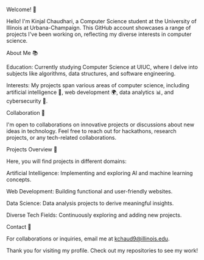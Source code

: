 

<!---
chaudhariKinjal/chaudhariKinjal is a ✨ special ✨ repository because its `README.md` (this file) appears on your GitHub profile.
You can click the Preview link to take a look at your changes.
--->
Welcome! 👋

Hello! I'm Kinjal Chaudhari, a Computer Science student at the University of Illinois at Urbana-Champaign. This GitHub account showcases a range of projects I've been working on, reflecting my diverse interests in computer science.

About Me 📚

Education: Currently studying Computer Science at UIUC, where I delve into subjects like algorithms, data structures, and software engineering.

Interests: My projects span various areas of computer science, including artificial intelligence 🤖, web development 🌍, data analytics 📊, and cybersecurity 🔐.

Collaboration 👥

I'm open to collaborations on innovative projects or discussions about new ideas in technology. Feel free to reach out for hackathons, research projects, or any tech-related collaborations.

Projects Overview 💼

Here, you will find projects in different domains:

Artificial Intelligence: Implementing and exploring AI and machine learning concepts.

Web Development: Building functional and user-friendly websites.

Data Science: Data analysis projects to derive meaningful insights.

Diverse Tech Fields: Continuously exploring and adding new projects.


Contact 📧

For collaborations or inquiries, email me at kchaud9@illinois.edu.

Thank you for visiting my profile. Check out my repositories to see my work!
